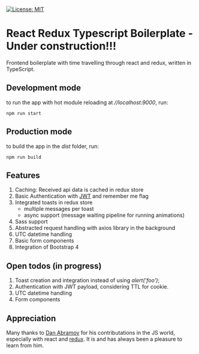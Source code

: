 [![License: MIT](https://img.shields.io/badge/License-MIT-green.svg)](https://opensource.org/licenses/MIT)


# React Redux Typescript Boilerplate - Under construction!!!
Frontend boilerplate with time travelling through react and redux, written in TypeScript.

## Development mode
to run the app with hot module reloading at *//localhost:9000*, run:

    npm run start

## Production mode
to build the app in the *dist* folder, run:

    npm run build
    
## Features
1. Caching: Received api data is cached in redux store
2. Basic Authentication with [JWT](http://jwt.io) and remember me flag
3. Integrated toasts in redux store
    - multiple messages per toast
    - async support (message waiting pipeline for running animations)
4. Sass support
5. Abstracted request handling with axios library in the background
6. UTC datetime handling
7. Basic form components
8. Integration of Bootstrap 4
  
## Open todos (in progress)
1. Toast creation and integration instead of using *alert('foo')*;
2. Authentication with JWT payload, considering TTL for cookie.
3. UTC datetime handling
4. Form components

## Appreciation
Many thanks to [Dan Abramov](http://github.com/gaearon) for his contributations in the JS world, especially with react and [redux](http://redux.js.org/).
It is and has always been a pleasure to learn from him.

